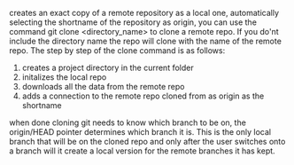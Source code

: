  creates an exact copy of a remote repository as a local one, automatically selecting the shortname of the repository as origin, you can use the command git clone <URL> <directory_name> to clone a remote repo. If you do'nt include the directory name the repo will clone with the name of the remote repo. The step by step of the clone command is as follows:
1.  creates a project directory in the current folder
 2. initalizes the local repo
 3. downloads all the data from the remote repo
 4. adds a connection to the remote repo cloned from as origin as the shortname
 
when done cloning git needs to know which branch to be on, the origin/HEAD pointer determines which branch it is. This is the only local branch that will be on the cloned repo and only after the user switches onto a branch will it create a local version for the remote branches it has kept.